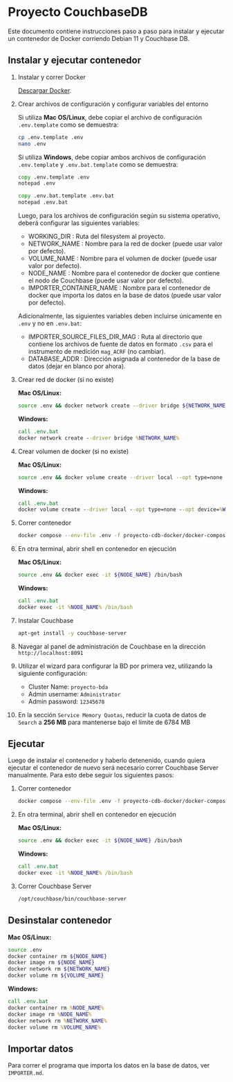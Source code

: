 # Proyecto CouchbaseDB

Este documento contiene instrucciones paso a paso para instalar y ejecutar un contenedor de Docker corriendo Debian 11 y Couchbase DB.

## Instalar y ejecutar contenedor

1. Instalar y correr Docker

    [Descargar Docker](https://docs.docker.com/get-docker/).

2. Crear archivos de configuración y configurar variables del entorno

    Si utiliza **Mac OS/Linux**, debe copiar el archivo de configuración `.env.template` como se demuestra:
    ```bash
    cp .env.template .env
    nano .env
    ```

    Si utiliza **Windows**, debe copiar ambos archivos de configuración `.env.template` y `.env.bat.template` como se demuestra:
    ```cmd
    copy .env.template .env
    notepad .env

    copy .env.bat.template .env.bat
    notepad .env.bat
    ```

    Luego, para los archivos de configuración según su sistema operativo, deberá configurar las siguientes variables:

    * WORKING_DIR : Ruta del filesystem al proyecto.
    * NETWORK_NAME : Nombre para la red de docker (puede usar valor por defecto).
    * VOLUME_NAME : Nombre para el volumen de docker (puede usar valor por defecto).
    * NODE_NAME : Nombre para el contenedor de docker que contiene el nodo de Couchbase (puede usar valor por defecto).
    * IMPORTER_CONTAINER_NAME : Nombre para el contenedor de docker que importa los datos en la base de datos (puede usar valor por defecto).

    Adicionalmente, las siguientes variables deben incluirse únicamente en `.env` y no en `.env.bat`:
    * IMPORTER_SOURCE_FILES_DIR_MAG : Ruta al directorio que contiene los archivos de fuente de datos en formato `.csv` para el instrumento de
    medición `mag_ACRF` (no cambiar).
    * DATABASE_ADDR : Dirección asignada al contenedor de la base de datos (dejar en blanco por ahora).

3. Crear red de docker (si no existe)

    **Mac OS/Linux:**
    ```bash
    source .env && docker network create --driver bridge ${NETWORK_NAME}
    ```

    **Windows:**
    ```cmd
    call .env.bat
    docker network create --driver bridge %NETWORK_NAME% 
    ```

4. Crear volumen de docker (si no existe)

    **Mac OS/Linux:**
    ```bash
    source .env && docker volume create --driver local --opt type=none --opt device=${WORKING_DIR} --opt o=bind ${VOLUME_NAME}
    ```

    **Windows:**
    ```cmd
    call .env.bat
    docker volume create --driver local --opt type=none --opt device=%WORKING_DIR% --opt o=bind %VOLUME_NAME%
    ```

5. Correr contenedor

    ```bash
    docker compose --env-file .env -f proyecto-cdb-docker/docker-compose.yml up
    ```

6. En otra terminal, abrir shell en contenedor en ejecución

    **Mac OS/Linux:**
    ```bash
    source .env && docker exec -it ${NODE_NAME} /bin/bash
    ```

    **Windows:**
    ```cmd
    call .env.bat
    docker exec -it %NODE_NAME% /bin/bash
    ```

7. Instalar Couchbase

    ```bash
    apt-get install -y couchbase-server
    ```

8. Navegar al panel de administración de Couchbase en la dirección `http://localhost:8091`

9. Utilizar el wizard para configurar la BD por primera vez, utilizando la siguiente configuración:
    * Cluster Name: `proyecto-bda`
    * Admin username: `Administrator`
    * Admin password: `12345678`

10. En la sección `Service Memory Quotas`, reducir la cuota de datos de `Search` a **256 MB** para mantenerse bajo el límite de 6784 MB

## Ejecutar

Luego de instalar el contenedor y haberlo detenenido, cuando quiera ejecutar el contenedor de nuevo será necesario correr Couchbase Server manualmente.
Para esto debe seguir los siguientes pasos:

1. Correr contenedor

    ```bash
    docker compose --env-file .env -f proyecto-cdb-docker/docker-compose.yml up
    ```

2. En otra terminal, abrir shell en contenedor en ejecución

    **Mac OS/Linux:**
    ```bash
    source .env && docker exec -it ${NODE_NAME} /bin/bash
    ```

    **Windows:**
    ```cmd
    call .env.bat
    docker exec -it %NODE_NAME% /bin/bash
    ```

3. Correr Couchbase Server

    ```bash
    /opt/couchbase/bin/couchbase-server
    ```

## Desinstalar contenedor

**Mac OS/Linux:**
```bash
source .env
docker container rm ${NODE_NAME}
docker image rm ${NODE_NAME}
docker network rm ${NETWORK_NAME}
docker volume rm ${VOLUME_NAME}
```

**Windows:**
```cmd
call .env.bat
docker container rm %NODE_NAME%
docker image rm %NODE_NAME%
docker network rm %NETWORK_NAME%
docker volume rm %VOLUME_NAME%
```

## Importar datos

Para correr el programa que importa los datos en la base de datos, ver `IMPORTER.md`.